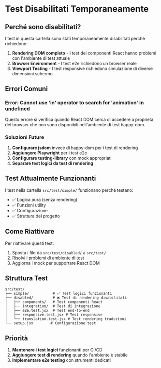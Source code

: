 # Test Disabilitati Temporaneamente

## Perché sono disabilitati?

I test in questa cartella sono stati temporaneamente disabilitati perché richiedono:

1. **Rendering DOM completo** - I test dei componenti React hanno problemi con l'ambiente di test attuale
2. **Browser Environment** - I test e2e richiedono un browser reale
3. **Viewport Testing** - I test responsive richiedono simulazione di diverse dimensioni schermo

## Errori Comuni

### Error: Cannot use 'in' operator to search for 'animation' in undefined
Questo errore si verifica quando React DOM cerca di accedere a proprietà del browser che non sono disponibili nell'ambiente di test happy-dom.

### Soluzioni Future

1. **Configurare jsdom** invece di happy-dom per i test di rendering
2. **Aggiungere Playwright** per i test e2e
3. **Configurare testing-library** con mock appropriati
4. **Separare test logici da test di rendering**

## Test Attualmente Funzionanti

I test nella cartella `src/test/simple/` funzionano perché testano:
- ✅ Logica pura (senza rendering)
- ✅ Funzioni utility
- ✅ Configurazione
- ✅ Struttura del progetto

## Come Riattivare

Per riattivare questi test:

1. Sposta i file da `src/test/disabled/` a `src/test/`
2. Risolvi i problemi di ambiente di test
3. Aggiorna i mock per supportare React DOM

## Struttura Test

```
src/test/
├── simple/           # ✅ Test logici funzionanti
├── disabled/         # ❌ Test di rendering disabilitati
│   ├── components/   # Test componenti React
│   ├── integration/  # Test di integrazione
│   ├── e2e.test.jsx  # Test end-to-end
│   ├── responsive.test.jsx # Test responsive
│   └── translation.test.jsx # Test rendering traduzioni
└── setup.jsx        # Configurazione test
```

## Priorità

1. **Mantenere i test logici** funzionanti per CI/CD
2. **Aggiungere test di rendering** quando l'ambiente è stabile
3. **Implementare e2e testing** con strumenti dedicati

